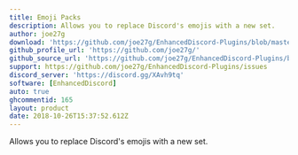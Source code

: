 ```yaml
---
title: Emoji Packs
description: Allows you to replace Discord's emojis with a new set.
author: joe27g
download: 'https://github.com/joe27g/EnhancedDiscord-Plugins/blob/master/emoji_packs.js'
github_profile_url: 'https://github.com/joe27g/'
github_source_url: 'https://github.com/joe27g/EnhancedDiscord-Plugins/blob/master/emoji_packs.js'
support: https://github.com/joe27g/EnhancedDiscord-Plugins/issues
discord_server: 'https://discord.gg/XAvh9tq'
software: [EnhancedDiscord]
auto: true
ghcommentid: 165
layout: product
date: 2018-10-26T15:37:52.612Z
---
```

Allows you to replace Discord's emojis with a new set.